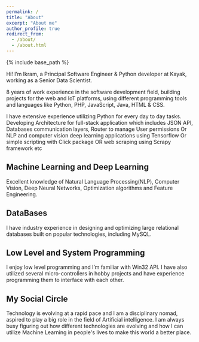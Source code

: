 ```yaml
---
permalink: /
title: "About"
excerpt: "About me"
author_profile: true
redirect_from: 
  - /about/
  - /about.html
---
```


{% include base_path %}

Hi! I’m Ikram, a Principal Software Engineer & Python developer at Kayak, working as a Senior Data Scientist.

8 years of work experience in the software development field, building projects for the web and IoT platforms, using
different programming tools and languages like Python, PHP, JavaScript, Java, HTML & CSS.

I have extensive experience utilizing Python for every day to day tasks. Developing Architecture for full-stack
application which includes JSON API, Databases communication layers, Router to manage User permissions Or
NLP and computer vision deep learning applications using Tensorflow Or simple scripting with Click package OR
web scraping using Scrapy framework etc

 
## Machine Learning and Deep Learning
Excellent knowledge of Natural Language Processing(NLP), Computer Vision, Deep Neural Networks, Optimization algorithms and Feature
Engineering.

## DataBases
I have industry experience in designing and optimizing large relational databases built on popular technologies, including MySQL.

## Low Level and System Programming
I enjoy low level programming and I’m familiar with Win32 API.
I have also utilized several micro-controllers in hobby projects and have experience programming them to interface with each other.

## My Social Circle
Technology is evolving at a rapid pace and I am a disciplinary nomad, aspired to play a big role in the field of Artificial intelligence.
I am always busy figuring out how different technologies are evolving and how I can utilize Machine Learning in people's lives to make
this world a better place. 